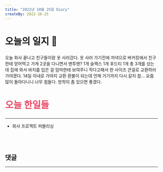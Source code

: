 ```yaml
---
title: "2022년 10월 25일 Diary"
createBy: 2022-10-25
---
```



##  <h2 style="font-size: 30px">오늘의 일지 🎪</h2>
오늘 회사 끝나고 친구들이랑 옷 사러갔다. 옷 사러 가기전에 저녁으로 버커킹에서 친구한테 얻어먹고 가게 2곳을 다니면서 맨투맨? 1개 슬랙스 1개 후드티 1개 총 3개를 샀는데 집에 와서 바지를 입은 걸 엄마한테 보여주니 작다고해서 한 사이즈 큰걸로 교환하러 가야겠다. 14일 이내로 가야지 교환 환불이 되는데 언제 거기까지 다시 갈지 참... 요즘 많이 돌아다니니 너무 힘들다. 방학이 좀 있으면 좋겠다. 





## <h2 style="color: #ee4867; font-size: 30px">오늘 한일들</h2>
--- 
- 회사 프로젝트 퍼블리싱

<br>
<br>

## 댓글
---
<br>

<Comment />
